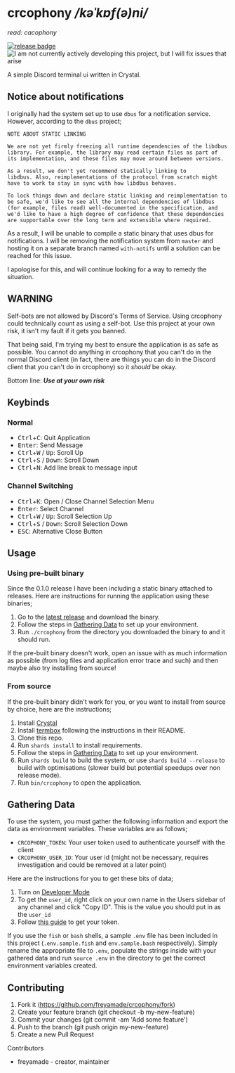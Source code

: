 # crcophony */kəˈkɒf(ə)ni/*
*read: cacophony*

[![release badge](https://img.shields.io/github/tag-date/freyamade/crcophony.svg?label=version&style=flat-square)](https://github.com/freyamade/crcophony/releases/latest)
![I am not currently actively developing this project, but I will fix issues that arise](https://img.shields.io/badge/status-fixes--only-blue.svg)

A simple Discord terminal ui written in Crystal.

## Notice about notifications
I originally had the system set up to use `dbus` for a notification service.
However, according to the `dbus` project;
```
NOTE ABOUT STATIC LINKING

We are not yet firmly freezing all runtime dependencies of the libdbus
library. For example, the library may read certain files as part of
its implementation, and these files may move around between versions.

As a result, we don't yet recommend statically linking to
libdbus. Also, reimplementations of the protocol from scratch might
have to work to stay in sync with how libdbus behaves.

To lock things down and declare static linking and reimplementation to
be safe, we'd like to see all the internal dependencies of libdbus
(for example, files read) well-documented in the specification, and
we'd like to have a high degree of confidence that these dependencies
are supportable over the long term and extensible where required.
```

As a result, I will be unable to compile a static binary that uses dbus for notifications.
I will be removing the notification system from `master` and hosting it on a separate branch named `with-notifs` until a solution can be reached for this issue.

I apologise for this, and will continue looking for a way to remedy the situation.

## WARNING
Self-bots are not allowed by Discord's Terms of Service.
Using crcophony could technically count as using a self-bot.
Use this project at your own risk, it isn't my fault if it gets you banned.

That being said, I'm trying my best to ensure the application is as safe as possible.
You cannot do anything in crcophony that you can't do in the normal Discord client (in fact, there are things you can do in the Discord client that you can't do in crcophony) so it *should* be okay.

Bottom line: ***Use at your own risk***

## Keybinds
### Normal
- <kbd>Ctrl</kbd>+<kbd>C</kbd>: Quit Application
- <kbd>Enter</kbd>: Send Message
- <kbd>Ctrl</kbd>+<kbd>W</kbd> / <kbd>Up</kbd>: Scroll Up
- <kbd>Ctrl</kbd>+<kbd>S</kbd> / <kbd>Down</kbd>: Scroll Down
- <kbd>Ctrl</kbd>+<kbd>N</kbd>: Add line break to message input

### Channel Switching
- <kbd>Ctrl</kbd>+<kbd>K</kbd>: Open / Close Channel Selection Menu
- <kbd>Enter</kbd>: Select Channel
- <kbd>Ctrl</kbd>+<kbd>W</kbd> / <kbd>Up</kbd>: Scroll Selection Up
- <kbd>Ctrl</kbd>+<kbd>S</kbd> / <kbd>Down</kbd>: Scroll Selection Down
- <kbd>ESC</kbd>: Alternative Close Button

## Usage

### Using pre-built binary
Since the 0.1.0 release I have been including a static binary attached to releases. Here are instructions for running the application using these binaries;

1. Go to the [latest release](https://github.com/freyamade/crcophony/releases/latest) and download the binary.
2. Follow the steps in [Gathering Data](#gathering-data) to set up your environment.
3. Run `./crcophony` from the directory you downloaded the binary to and it should run.

If the pre-built binary doesn't work, open an issue with as much information as possible (from log files and application error trace and such) and then maybe also try installing from source!

### From source
If the pre-built binary didn't work for you, or you want to install from source by choice, here are the instructions;

1. Install [Crystal](https://crystal-lang.org/reference/installation/)
2. Install [termbox](https://github.com/nsf/termbox) following the instructions in their README.
3. Clone this repo.
4. Run `shards install` to install requirements.
5. Follow the steps in [Gathering Data](#gathering-data) to set up your environment.
6. Run `shards build` to build the system, or use `shards build --release` to build with optimisations (slower build but potential speedups over non release mode).
7. Run `bin/crcophony` to open the application.

## Gathering Data
To use the system, you must gather the following information and export the data as environment variables.
These variables are as follows;

- `CRCOPHONY_TOKEN`: Your user token used to authenticate yourself with the client
- `CRCOPHONY_USER_ID`: Your user id (might not be necessary, requires investigation and could be removed at a later point)

Here are the instructions for you to get these bits of data;
1. Turn on [Developer Mode](https://discordia.me/developer-mode)
3. To get the `user_id`, right click on your own name in the Users sidebar of any channel and click "Copy ID". This is the value you should put in as the `user_id`
4. Follow [this guide](https://discordhelp.net/discord-token) to get your token.

If you use the `fish` or `bash` shells, a sample `.env` file has been included in this project (`.env.sample.fish` and `env.sample.bash` respectively).
Simply rename the appropriate file to `.env`, populate the strings inside with your gathered data and run `source .env` in the directory to get the correct environment variables created.

## Contributing

1. Fork it (https://github.com/freyamade/crcophony/fork)
2. Create your feature branch (git checkout -b my-new-feature)
3. Commit your changes (git commit -am 'Add some feature')
4. Push to the branch (git push origin my-new-feature)
5. Create a new Pull Request

Contributors

- freyamade - creator, maintainer
